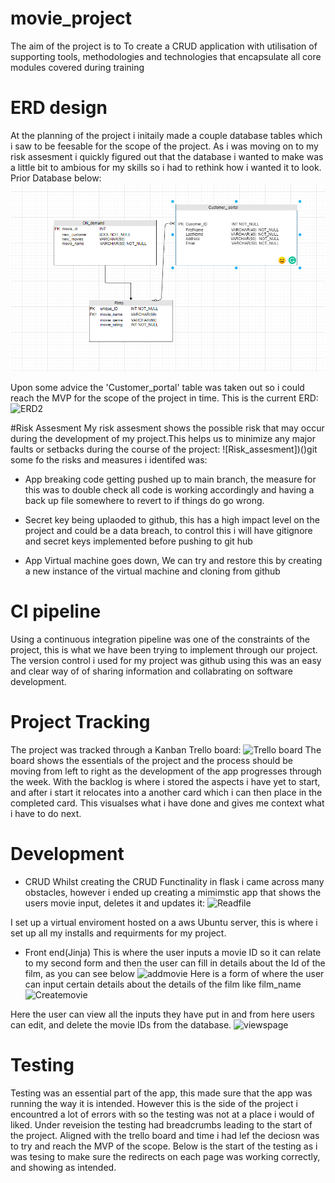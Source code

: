 # movie_project
The aim of the project is to To create a CRUD application with utilisation of supporting tools,
methodologies and technologies that encapsulate all core modules
covered during training
# ERD design
At the planning of the project i initaily made a couple database tables which i saw to be feesable for the scope of the project. As i was moving on to my risk assesment i quickly figured out that the database i wanted to make was a little bit to ambious for my skills so i had to rethink how i wanted it to look. Prior Database below:
![ERD](images/ERD.png)

Upon some advice the 'Customer_portal' table was taken out so i could reach the MVP for the scope of the project in time. This is the current ERD:
![ERD2]()

#Risk Assesment
My risk assesment shows the possible risk that may occur during the development of my project.This helps us to minimize any major faults or setbacks during the course of the project:
![Risk_assesment])()git 
some fo the risks and measures i identifed was:

* App breaking code getting pushed up to main branch, the measure for this was to double check all code is working accordingly and having a back up file somewhere to revert to if things do go wrong.

* Secret key being uplaoded to github, this has a high impact level on the project and could be a data breach, to control this i will have gitignore and secret keys implemented before pushing to git hub

* App Virtual machine goes down, We can try and restore this by creating a new instance of the virtual machine and cloning from github

# CI pipeline
Using a continuous integration pipeline was one of the constraints of the project, this is what we have been trying to implement through our project. The version control i used for my project was github using this was an easy and clear way of of sharing information and collabrating on software development. 

# Project Tracking 
 The project was tracked through a Kanban Trello board:
 ![Trello board]()
 The board shows the essentials of the project and the process should be moving from left to right as the development of the app progresses through the week. With the backlog is where i stored the aspects i have yet to start, and after i start it relocates into a another card which i can then place in the completed card. This visualses what i have done and gives me context what i have to do next.

# Development
* CRUD
Whilst creating the CRUD Functinality in flask i came across many obstacles, however i ended up creating a mimimstic app that shows the users movie input, deletes it and updates it:
![Readfile ]()

I set up a virtual enviroment hosted on a aws Ubuntu server, this is where i set up all my installs and requirments  for my project.
 * Front end(Jinja)
 This is where the user inputs a movie ID so it can relate to my second form and then the user can fill in details about the Id of the film, as you can see below 
 ![addmovie]()
Here is a form of where the user can input certain details about the details of the film like film_name ![Createmovie]()

Here the user can view all the inputs they have put in and from here users can edit, and delete the movie IDs from the database. ![viewspage]()

# Testing 
Testing was an essential part of the app, this made sure that the app was running the way it is intended. However this is the side of the project i encountred a lot of errors with so the testing was not at a place i would of liked. Under reveision the testing had breadcrumbs leading to the start of the project. Aligned with the trello board and time i had lef the deciosn was to try and reach the MVP of the scope. Below is the start of the testing as i was tesing to make sure the redirects on each page was working correctly, and showing as intended. 